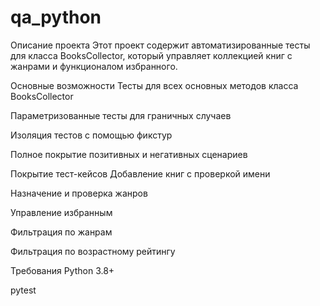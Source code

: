 # qa_python
Описание проекта
Этот проект содержит автоматизированные тесты для класса BooksCollector, который управляет коллекцией книг с жанрами и функционалом избранного.

Основные возможности
Тесты для всех основных методов класса BooksCollector

Параметризованные тесты для граничных случаев

Изоляция тестов с помощью фикстур

Полное покрытие позитивных и негативных сценариев

Покрытие тест-кейсов
Добавление книг с проверкой имени

Назначение и проверка жанров

Управление избранным

Фильтрация по жанрам

Фильтрация по возрастному рейтингу

Требования
Python 3.8+

pytest